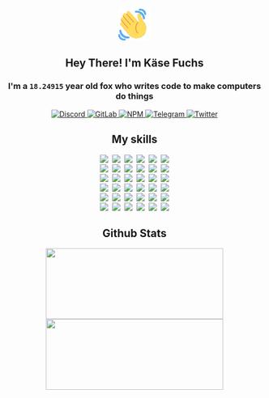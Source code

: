 <div><p align=center><img src=./resources/images/wave.gif width=64px height=64px></p><h2 align=center>Hey There! I'm Käse Fuchs</h2><h3 align=center>I'm a <code>18.24915</code> year old fox who writes code to make computers do things</h3><p align=center><a href=https://discord.com/users/507526681125322772><img alt=Discord src="https://img.shields.io/badge/Discord-5865F2?logo=discord&logoColor=white&style=flat-square#4f8cf05c78eeb0a1fbe73c982d531f9d"> </a><a href=https://gitlab.com/kasefuchs><img alt=GitLab src="https://img.shields.io/badge/GitLab-330F63?logo=gitlab&logoColor=white&style=flat-square#4f8cf05c78eeb0a1fbe73c982d531f9d"> </a><a href=https://npmjs.com/~kasefuchs><img alt=NPM src="https://img.shields.io/badge/NPM-CB3837?logo=npm&logoColor=white&style=flat-square#4f8cf05c78eeb0a1fbe73c982d531f9d"> </a><a href=https://t.me/kasefuchs><img alt=Telegram src="https://img.shields.io/badge/Telegram-2CA5E0?logo=telegram&logoColor=white&style=flat-square#4f8cf05c78eeb0a1fbe73c982d531f9d"> </a><a href=https://twitter.com/kasefuchs><img alt=Twitter src="https://img.shields.io/badge/Twitter-1DA1F2?logo=twitter&logoColor=white&style=flat-square#4f8cf05c78eeb0a1fbe73c982d531f9d"></a></p><h2 align=center>My skills</h2><p align=center><a href=https://aws.amazon.com/ ><picture><source srcset="https://skillicons.dev/icons?i=aws&theme=dark#4f8cf05c78eeb0a1fbe73c982d531f9d" media="(prefers-color-scheme: dark)"><source srcset="https://skillicons.dev/icons?i=aws&theme=light#4f8cf05c78eeb0a1fbe73c982d531f9d" media="(prefers-color-scheme: light), (prefers-color-scheme: no-preference)"><img src="https://skillicons.dev/icons?i=aws&theme=light#4f8cf05c78eeb0a1fbe73c982d531f9d"></picture></a>&nbsp;&nbsp;<a href=https://en.wikipedia.org/wiki/Bash_(Unix_shell)><picture><source srcset="https://skillicons.dev/icons?i=bash&theme=dark#4f8cf05c78eeb0a1fbe73c982d531f9d" media="(prefers-color-scheme: dark)"><source srcset="https://skillicons.dev/icons?i=bash&theme=light#4f8cf05c78eeb0a1fbe73c982d531f9d" media="(prefers-color-scheme: light), (prefers-color-scheme: no-preference)"><img src="https://skillicons.dev/icons?i=bash&theme=light#4f8cf05c78eeb0a1fbe73c982d531f9d"></picture></a>&nbsp;&nbsp;<a href=https://discord.com/developers/docs><picture><source srcset="https://skillicons.dev/icons?i=bots&theme=dark#4f8cf05c78eeb0a1fbe73c982d531f9d" media="(prefers-color-scheme: dark)"><source srcset="https://skillicons.dev/icons?i=bots&theme=light#4f8cf05c78eeb0a1fbe73c982d531f9d" media="(prefers-color-scheme: light), (prefers-color-scheme: no-preference)"><img src="https://skillicons.dev/icons?i=bots&theme=light#4f8cf05c78eeb0a1fbe73c982d531f9d"></picture></a>&nbsp;&nbsp;<a href=https://www.cloudflare.com/ ><picture><source srcset="https://skillicons.dev/icons?i=cloudflare&theme=dark#4f8cf05c78eeb0a1fbe73c982d531f9d" media="(prefers-color-scheme: dark)"><source srcset="https://skillicons.dev/icons?i=cloudflare&theme=light#4f8cf05c78eeb0a1fbe73c982d531f9d" media="(prefers-color-scheme: light), (prefers-color-scheme: no-preference)"><img src="https://skillicons.dev/icons?i=cloudflare&theme=light#4f8cf05c78eeb0a1fbe73c982d531f9d"></picture></a>&nbsp;&nbsp;<a href=https://en.wikipedia.org/wiki/CSS><picture><source srcset="https://skillicons.dev/icons?i=css&theme=dark#4f8cf05c78eeb0a1fbe73c982d531f9d" media="(prefers-color-scheme: dark)"><source srcset="https://skillicons.dev/icons?i=css&theme=light#4f8cf05c78eeb0a1fbe73c982d531f9d" media="(prefers-color-scheme: light), (prefers-color-scheme: no-preference)"><img src="https://skillicons.dev/icons?i=css&theme=light#4f8cf05c78eeb0a1fbe73c982d531f9d"></picture></a>&nbsp;&nbsp;<a href=https://www.docker.com/ ><picture><source srcset="https://skillicons.dev/icons?i=docker&theme=dark#4f8cf05c78eeb0a1fbe73c982d531f9d" media="(prefers-color-scheme: dark)"><source srcset="https://skillicons.dev/icons?i=docker&theme=light#4f8cf05c78eeb0a1fbe73c982d531f9d" media="(prefers-color-scheme: light), (prefers-color-scheme: no-preference)"><img src="https://skillicons.dev/icons?i=docker&theme=light#4f8cf05c78eeb0a1fbe73c982d531f9d"></picture></a><br><a href=https://www.electronjs.org/ ><picture><source srcset="https://skillicons.dev/icons?i=electron&theme=dark#4f8cf05c78eeb0a1fbe73c982d531f9d" media="(prefers-color-scheme: dark)"><source srcset="https://skillicons.dev/icons?i=electron&theme=light#4f8cf05c78eeb0a1fbe73c982d531f9d" media="(prefers-color-scheme: light), (prefers-color-scheme: no-preference)"><img src="https://skillicons.dev/icons?i=electron&theme=light#4f8cf05c78eeb0a1fbe73c982d531f9d"></picture></a>&nbsp;&nbsp;<a href=https://expressjs.com/ ><picture><source srcset="https://skillicons.dev/icons?i=express&theme=dark#4f8cf05c78eeb0a1fbe73c982d531f9d" media="(prefers-color-scheme: dark)"><source srcset="https://skillicons.dev/icons?i=express&theme=light#4f8cf05c78eeb0a1fbe73c982d531f9d" media="(prefers-color-scheme: light), (prefers-color-scheme: no-preference)"><img src="https://skillicons.dev/icons?i=express&theme=light#4f8cf05c78eeb0a1fbe73c982d531f9d"></picture></a>&nbsp;&nbsp;<a href=https://www.figma.com/ ><picture><source srcset="https://skillicons.dev/icons?i=figma&theme=dark#4f8cf05c78eeb0a1fbe73c982d531f9d" media="(prefers-color-scheme: dark)"><source srcset="https://skillicons.dev/icons?i=figma&theme=light#4f8cf05c78eeb0a1fbe73c982d531f9d" media="(prefers-color-scheme: light), (prefers-color-scheme: no-preference)"><img src="https://skillicons.dev/icons?i=figma&theme=light#4f8cf05c78eeb0a1fbe73c982d531f9d"></picture></a>&nbsp;&nbsp;<a href=https://firebase.google.com/ ><picture><source srcset="https://skillicons.dev/icons?i=firebase&theme=dark#4f8cf05c78eeb0a1fbe73c982d531f9d" media="(prefers-color-scheme: dark)"><source srcset="https://skillicons.dev/icons?i=firebase&theme=light#4f8cf05c78eeb0a1fbe73c982d531f9d" media="(prefers-color-scheme: light), (prefers-color-scheme: no-preference)"><img src="https://skillicons.dev/icons?i=firebase&theme=light#4f8cf05c78eeb0a1fbe73c982d531f9d"></picture></a>&nbsp;&nbsp;<a href=https://flask.palletsprojects.com/ ><picture><source srcset="https://skillicons.dev/icons?i=flask&theme=dark#4f8cf05c78eeb0a1fbe73c982d531f9d" media="(prefers-color-scheme: dark)"><source srcset="https://skillicons.dev/icons?i=flask&theme=light#4f8cf05c78eeb0a1fbe73c982d531f9d" media="(prefers-color-scheme: light), (prefers-color-scheme: no-preference)"><img src="https://skillicons.dev/icons?i=flask&theme=light#4f8cf05c78eeb0a1fbe73c982d531f9d"></picture></a>&nbsp;&nbsp;<a href=https://cloud.google.com/ ><picture><source srcset="https://skillicons.dev/icons?i=gcp&theme=dark#4f8cf05c78eeb0a1fbe73c982d531f9d" media="(prefers-color-scheme: dark)"><source srcset="https://skillicons.dev/icons?i=gcp&theme=light#4f8cf05c78eeb0a1fbe73c982d531f9d" media="(prefers-color-scheme: light), (prefers-color-scheme: no-preference)"><img src="https://skillicons.dev/icons?i=gcp&theme=light#4f8cf05c78eeb0a1fbe73c982d531f9d"></picture></a><br><a href=https://git-scm.com/ ><picture><source srcset="https://skillicons.dev/icons?i=git&theme=dark#4f8cf05c78eeb0a1fbe73c982d531f9d" media="(prefers-color-scheme: dark)"><source srcset="https://skillicons.dev/icons?i=git&theme=light#4f8cf05c78eeb0a1fbe73c982d531f9d" media="(prefers-color-scheme: light), (prefers-color-scheme: no-preference)"><img src="https://skillicons.dev/icons?i=git&theme=light#4f8cf05c78eeb0a1fbe73c982d531f9d"></picture></a>&nbsp;&nbsp;<a href=https://github.com/ ><picture><source srcset="https://skillicons.dev/icons?i=github&theme=dark#4f8cf05c78eeb0a1fbe73c982d531f9d" media="(prefers-color-scheme: dark)"><source srcset="https://skillicons.dev/icons?i=github&theme=light#4f8cf05c78eeb0a1fbe73c982d531f9d" media="(prefers-color-scheme: light), (prefers-color-scheme: no-preference)"><img src="https://skillicons.dev/icons?i=github&theme=light#4f8cf05c78eeb0a1fbe73c982d531f9d"></picture></a>&nbsp;&nbsp;<a href=https://gitlab.com/ ><picture><source srcset="https://skillicons.dev/icons?i=gitlab&theme=dark#4f8cf05c78eeb0a1fbe73c982d531f9d" media="(prefers-color-scheme: dark)"><source srcset="https://skillicons.dev/icons?i=gitlab&theme=light#4f8cf05c78eeb0a1fbe73c982d531f9d" media="(prefers-color-scheme: light), (prefers-color-scheme: no-preference)"><img src="https://skillicons.dev/icons?i=gitlab&theme=light#4f8cf05c78eeb0a1fbe73c982d531f9d"></picture></a>&nbsp;&nbsp;<a href=https://www.heroku.com/ ><picture><source srcset="https://skillicons.dev/icons?i=heroku&theme=dark#4f8cf05c78eeb0a1fbe73c982d531f9d" media="(prefers-color-scheme: dark)"><source srcset="https://skillicons.dev/icons?i=heroku&theme=light#4f8cf05c78eeb0a1fbe73c982d531f9d" media="(prefers-color-scheme: light), (prefers-color-scheme: no-preference)"><img src="https://skillicons.dev/icons?i=heroku&theme=light#4f8cf05c78eeb0a1fbe73c982d531f9d"></picture></a>&nbsp;&nbsp;<a href=https://en.wikipedia.org/wiki/HTML><picture><source srcset="https://skillicons.dev/icons?i=html&theme=dark#4f8cf05c78eeb0a1fbe73c982d531f9d" media="(prefers-color-scheme: dark)"><source srcset="https://skillicons.dev/icons?i=html&theme=light#4f8cf05c78eeb0a1fbe73c982d531f9d" media="(prefers-color-scheme: light), (prefers-color-scheme: no-preference)"><img src="https://skillicons.dev/icons?i=html&theme=light#4f8cf05c78eeb0a1fbe73c982d531f9d"></picture></a>&nbsp;&nbsp;<a href=https://en.wikipedia.org/wiki/JavaScript><picture><source srcset="https://skillicons.dev/icons?i=js&theme=dark#4f8cf05c78eeb0a1fbe73c982d531f9d" media="(prefers-color-scheme: dark)"><source srcset="https://skillicons.dev/icons?i=js&theme=light#4f8cf05c78eeb0a1fbe73c982d531f9d" media="(prefers-color-scheme: light), (prefers-color-scheme: no-preference)"><img src="https://skillicons.dev/icons?i=js&theme=light#4f8cf05c78eeb0a1fbe73c982d531f9d"></picture></a><br><a href=https://en.wikipedia.org/wiki/Linux><picture><source srcset="https://skillicons.dev/icons?i=linux&theme=dark#4f8cf05c78eeb0a1fbe73c982d531f9d" media="(prefers-color-scheme: dark)"><source srcset="https://skillicons.dev/icons?i=linux&theme=light#4f8cf05c78eeb0a1fbe73c982d531f9d" media="(prefers-color-scheme: light), (prefers-color-scheme: no-preference)"><img src="https://skillicons.dev/icons?i=linux&theme=light#4f8cf05c78eeb0a1fbe73c982d531f9d"></picture></a>&nbsp;&nbsp;<a href=https://mui.com/ ><picture><source srcset="https://skillicons.dev/icons?i=materialui&theme=dark#4f8cf05c78eeb0a1fbe73c982d531f9d" media="(prefers-color-scheme: dark)"><source srcset="https://skillicons.dev/icons?i=materialui&theme=light#4f8cf05c78eeb0a1fbe73c982d531f9d" media="(prefers-color-scheme: light), (prefers-color-scheme: no-preference)"><img src="https://skillicons.dev/icons?i=materialui&theme=light#4f8cf05c78eeb0a1fbe73c982d531f9d"></picture></a>&nbsp;&nbsp;<a href=https://en.wikipedia.org/wiki/Markdown><picture><source srcset="https://skillicons.dev/icons?i=md&theme=dark#4f8cf05c78eeb0a1fbe73c982d531f9d" media="(prefers-color-scheme: dark)"><source srcset="https://skillicons.dev/icons?i=md&theme=light#4f8cf05c78eeb0a1fbe73c982d531f9d" media="(prefers-color-scheme: light), (prefers-color-scheme: no-preference)"><img src="https://skillicons.dev/icons?i=md&theme=light#4f8cf05c78eeb0a1fbe73c982d531f9d"></picture></a>&nbsp;&nbsp;<a href=https://www.mongodb.com/ ><picture><source srcset="https://skillicons.dev/icons?i=mongodb&theme=dark#4f8cf05c78eeb0a1fbe73c982d531f9d" media="(prefers-color-scheme: dark)"><source srcset="https://skillicons.dev/icons?i=mongodb&theme=light#4f8cf05c78eeb0a1fbe73c982d531f9d" media="(prefers-color-scheme: light), (prefers-color-scheme: no-preference)"><img src="https://skillicons.dev/icons?i=mongodb&theme=light#4f8cf05c78eeb0a1fbe73c982d531f9d"></picture></a>&nbsp;&nbsp;<a href=https://www.mysql.com/ ><picture><source srcset="https://skillicons.dev/icons?i=mysql&theme=dark#4f8cf05c78eeb0a1fbe73c982d531f9d" media="(prefers-color-scheme: dark)"><source srcset="https://skillicons.dev/icons?i=mysql&theme=light#4f8cf05c78eeb0a1fbe73c982d531f9d" media="(prefers-color-scheme: light), (prefers-color-scheme: no-preference)"><img src="https://skillicons.dev/icons?i=mysql&theme=light#4f8cf05c78eeb0a1fbe73c982d531f9d"></picture></a>&nbsp;&nbsp;<a href=https://nextjs.org/ ><picture><source srcset="https://skillicons.dev/icons?i=nextjs&theme=dark#4f8cf05c78eeb0a1fbe73c982d531f9d" media="(prefers-color-scheme: dark)"><source srcset="https://skillicons.dev/icons?i=nextjs&theme=light#4f8cf05c78eeb0a1fbe73c982d531f9d" media="(prefers-color-scheme: light), (prefers-color-scheme: no-preference)"><img src="https://skillicons.dev/icons?i=nextjs&theme=light#4f8cf05c78eeb0a1fbe73c982d531f9d"></picture></a><br><a href=https://nodejs.org/en/ ><picture><source srcset="https://skillicons.dev/icons?i=nodejs&theme=dark#4f8cf05c78eeb0a1fbe73c982d531f9d" media="(prefers-color-scheme: dark)"><source srcset="https://skillicons.dev/icons?i=nodejs&theme=light#4f8cf05c78eeb0a1fbe73c982d531f9d" media="(prefers-color-scheme: light), (prefers-color-scheme: no-preference)"><img src="https://skillicons.dev/icons?i=nodejs&theme=light#4f8cf05c78eeb0a1fbe73c982d531f9d"></picture></a>&nbsp;&nbsp;<a href=https://www.postgresql.org/ ><picture><source srcset="https://skillicons.dev/icons?i=postgres&theme=dark#4f8cf05c78eeb0a1fbe73c982d531f9d" media="(prefers-color-scheme: dark)"><source srcset="https://skillicons.dev/icons?i=postgres&theme=light#4f8cf05c78eeb0a1fbe73c982d531f9d" media="(prefers-color-scheme: light), (prefers-color-scheme: no-preference)"><img src="https://skillicons.dev/icons?i=postgres&theme=light#4f8cf05c78eeb0a1fbe73c982d531f9d"></picture></a>&nbsp;&nbsp;<a href=https://learn.microsoft.com/en-us/powershell/ ><picture><source srcset="https://skillicons.dev/icons?i=powershell&theme=dark#4f8cf05c78eeb0a1fbe73c982d531f9d" media="(prefers-color-scheme: dark)"><source srcset="https://skillicons.dev/icons?i=powershell&theme=light#4f8cf05c78eeb0a1fbe73c982d531f9d" media="(prefers-color-scheme: light), (prefers-color-scheme: no-preference)"><img src="https://skillicons.dev/icons?i=powershell&theme=light#4f8cf05c78eeb0a1fbe73c982d531f9d"></picture></a>&nbsp;&nbsp;<a href=https://www.python.org/ ><picture><source srcset="https://skillicons.dev/icons?i=py&theme=dark#4f8cf05c78eeb0a1fbe73c982d531f9d" media="(prefers-color-scheme: dark)"><source srcset="https://skillicons.dev/icons?i=py&theme=light#4f8cf05c78eeb0a1fbe73c982d531f9d" media="(prefers-color-scheme: light), (prefers-color-scheme: no-preference)"><img src="https://skillicons.dev/icons?i=py&theme=light#4f8cf05c78eeb0a1fbe73c982d531f9d"></picture></a>&nbsp;&nbsp;<a href=https://www.raspberrypi.org/ ><picture><source srcset="https://skillicons.dev/icons?i=raspberrypi&theme=dark#4f8cf05c78eeb0a1fbe73c982d531f9d" media="(prefers-color-scheme: dark)"><source srcset="https://skillicons.dev/icons?i=raspberrypi&theme=light#4f8cf05c78eeb0a1fbe73c982d531f9d" media="(prefers-color-scheme: light), (prefers-color-scheme: no-preference)"><img src="https://skillicons.dev/icons?i=raspberrypi&theme=light#4f8cf05c78eeb0a1fbe73c982d531f9d"></picture></a>&nbsp;&nbsp;<a href=https://reactjs.org/ ><picture><source srcset="https://skillicons.dev/icons?i=react&theme=dark#4f8cf05c78eeb0a1fbe73c982d531f9d" media="(prefers-color-scheme: dark)"><source srcset="https://skillicons.dev/icons?i=react&theme=light#4f8cf05c78eeb0a1fbe73c982d531f9d" media="(prefers-color-scheme: light), (prefers-color-scheme: no-preference)"><img src="https://skillicons.dev/icons?i=react&theme=light#4f8cf05c78eeb0a1fbe73c982d531f9d"></picture></a><br><a href=https://redux.js.org/ ><picture><source srcset="https://skillicons.dev/icons?i=redux&theme=dark#4f8cf05c78eeb0a1fbe73c982d531f9d" media="(prefers-color-scheme: dark)"><source srcset="https://skillicons.dev/icons?i=redux&theme=light#4f8cf05c78eeb0a1fbe73c982d531f9d" media="(prefers-color-scheme: light), (prefers-color-scheme: no-preference)"><img src="https://skillicons.dev/icons?i=redux&theme=light#4f8cf05c78eeb0a1fbe73c982d531f9d"></picture></a>&nbsp;&nbsp;<a href=https://en.wikipedia.org/wiki/Regular_expression><picture><source srcset="https://skillicons.dev/icons?i=regex&theme=dark#4f8cf05c78eeb0a1fbe73c982d531f9d" media="(prefers-color-scheme: dark)"><source srcset="https://skillicons.dev/icons?i=regex&theme=light#4f8cf05c78eeb0a1fbe73c982d531f9d" media="(prefers-color-scheme: light), (prefers-color-scheme: no-preference)"><img src="https://skillicons.dev/icons?i=regex&theme=light#4f8cf05c78eeb0a1fbe73c982d531f9d"></picture></a>&nbsp;&nbsp;<a href=https://en.wikipedia.org/wiki/Sass_(stylesheet_language)><picture><source srcset="https://skillicons.dev/icons?i=sass&theme=dark#4f8cf05c78eeb0a1fbe73c982d531f9d" media="(prefers-color-scheme: dark)"><source srcset="https://skillicons.dev/icons?i=sass&theme=light#4f8cf05c78eeb0a1fbe73c982d531f9d" media="(prefers-color-scheme: light), (prefers-color-scheme: no-preference)"><img src="https://skillicons.dev/icons?i=sass&theme=light#4f8cf05c78eeb0a1fbe73c982d531f9d"></picture></a>&nbsp;&nbsp;<a href=https://www.typescriptlang.org/ ><picture><source srcset="https://skillicons.dev/icons?i=ts&theme=dark#4f8cf05c78eeb0a1fbe73c982d531f9d" media="(prefers-color-scheme: dark)"><source srcset="https://skillicons.dev/icons?i=ts&theme=light#4f8cf05c78eeb0a1fbe73c982d531f9d" media="(prefers-color-scheme: light), (prefers-color-scheme: no-preference)"><img src="https://skillicons.dev/icons?i=ts&theme=light#4f8cf05c78eeb0a1fbe73c982d531f9d"></picture></a>&nbsp;&nbsp;<a href=https://unity.com/ ><picture><source srcset="https://skillicons.dev/icons?i=unity&theme=dark#4f8cf05c78eeb0a1fbe73c982d531f9d" media="(prefers-color-scheme: dark)"><source srcset="https://skillicons.dev/icons?i=unity&theme=light#4f8cf05c78eeb0a1fbe73c982d531f9d" media="(prefers-color-scheme: light), (prefers-color-scheme: no-preference)"><img src="https://skillicons.dev/icons?i=unity&theme=light#4f8cf05c78eeb0a1fbe73c982d531f9d"></picture></a>&nbsp;&nbsp;<a href=https://workers.cloudflare.com/ ><picture><source srcset="https://skillicons.dev/icons?i=workers&theme=dark#4f8cf05c78eeb0a1fbe73c982d531f9d" media="(prefers-color-scheme: dark)"><source srcset="https://skillicons.dev/icons?i=workers&theme=light#4f8cf05c78eeb0a1fbe73c982d531f9d" media="(prefers-color-scheme: light), (prefers-color-scheme: no-preference)"><img src="https://skillicons.dev/icons?i=workers&theme=light#4f8cf05c78eeb0a1fbe73c982d531f9d"></picture></a><br></p><h2 align=center>Github Stats</h2><p align=center><picture><source srcset="https://github-readme-stats-kasefuchs.vercel.app/api/?count_private=true&hide_border=true&hide_rank=true&line_height=20&hide_title=true&username=Kasefuchs&theme=dark#4f8cf05c78eeb0a1fbe73c982d531f9d" media="(prefers-color-scheme: dark)"><source srcset="https://github-readme-stats-kasefuchs.vercel.app/api/?count_private=true&hide_border=true&hide_rank=true&line_height=20&hide_title=true&username=Kasefuchs&theme=light#4f8cf05c78eeb0a1fbe73c982d531f9d" media="(prefers-color-scheme: light), (prefers-color-scheme: no-preference)"><img align=middle width=350 height=140 src="https://github-readme-stats-kasefuchs.vercel.app/api/?count_private=true&hide_border=true&hide_rank=true&line_height=20&hide_title=true&username=Kasefuchs&theme=light#4f8cf05c78eeb0a1fbe73c982d531f9d"></picture><picture><source srcset="https://github-readme-stats-kasefuchs.vercel.app/api/top-langs/?count_private=true&hide_border=true&layout=compact&username=Kasefuchs&theme=dark#4f8cf05c78eeb0a1fbe73c982d531f9d" media="(prefers-color-scheme: dark)"><source srcset="https://github-readme-stats-kasefuchs.vercel.app/api/top-langs/?count_private=true&hide_border=true&layout=compact&username=Kasefuchs&theme=light#4f8cf05c78eeb0a1fbe73c982d531f9d" media="(prefers-color-scheme: light), (prefers-color-scheme: no-preference)"><img align=middle width=350 height=140 src="https://github-readme-stats-kasefuchs.vercel.app/api/top-langs/?count_private=true&hide_border=true&layout=compact&username=Kasefuchs&theme=light#4f8cf05c78eeb0a1fbe73c982d531f9d"></picture></p><img src="https://hit.yhype.me/github/profile?user_id=64592097#4f8cf05c78eeb0a1fbe73c982d531f9d" alt=""></div>